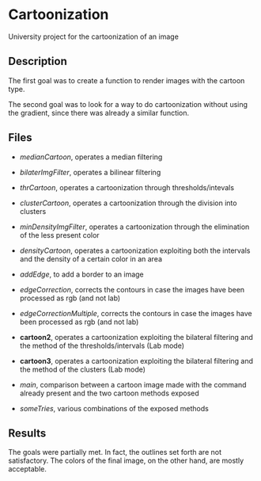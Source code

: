 # Cartoonization
University project for the cartoonization of an image

## Description
The first goal was to create a function to render images with the cartoon type.

The second goal was to look for a way to do cartoonization without using the gradient, since there was already a similar function.

## Files

- _medianCartoon_, operates a median filtering
- _bilaterImgFilter_, operates a bilinear filtering

- _thrCartoon_, operates a cartoonization through thresholds/intevals
- _clusterCartoon_, operates a cartoonization through the division into clusters
- _minDensityImgFilter_, operates a cartoonization through the elimination of the less present color
- _densityCartoon_, operates a cartoonization exploiting both the intervals and the density of a certain color in an area

- _addEdge_, to add a border to an image
- _edgeCorrection_, corrects the contours in case the images have been processed as rgb (and not lab)
- _edgeCorrectionMultiple_, corrects the contours in case the images have been processed as rgb (and not lab)

- **cartoon2**, operates a cartoonization exploiting the bilateral filtering and the method of the thresholds/intervals (Lab mode)
- **cartoon3**, operates a cartoonization exploiting the bilateral filtering and the method of the clusters (Lab mode)


- _main_, comparison between a cartoon image made with the command already present and the two cartoon methods exposed
- _someTries_, various combinations of the exposed methods

## Results
The goals were partially met. In fact, the outlines set forth are not satisfactory. The colors of the final image, on the other hand, are mostly acceptable.
